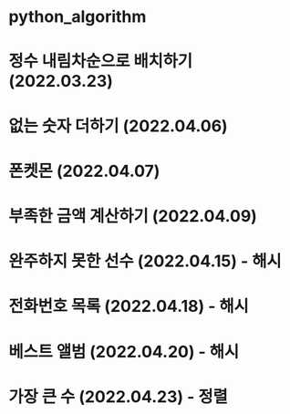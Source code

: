 # python_algorithm
# 정수 내림차순으로 배치하기 (2022.03.23)
# 없는 숫자 더하기 (2022.04.06)
# 폰켓몬 (2022.04.07)
# 부족한 금액 계산하기 (2022.04.09)
# 완주하지 못한 선수 (2022.04.15) - 해시
# 전화번호 목록 (2022.04.18) - 해시
# 베스트 앨범 (2022.04.20) - 해시
# 가장 큰 수 (2022.04.23) - 정렬
